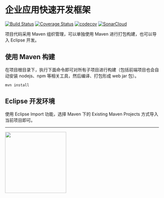 # 企业应用快速开发框架

[![Build Status](https://travis-ci.org/han-feng/cvicse-boot.svg?branch=master)](https://travis-ci.org/han-feng/cvicse-boot) [![Coverage Status](https://coveralls.io/repos/github/han-feng/cvicse-boot/badge.svg?branch=master)](https://coveralls.io/github/han-feng/cvicse-boot?branch=master) [![codecov](https://codecov.io/gh/han-feng/cvicse-boot/branch/master/graph/badge.svg)](https://codecov.io/gh/han-feng/cvicse-boot) [![SonarCloud](https://sonarcloud.io/api/project_badges/measure?project=com.cvicse.boot%3Acvicse-boot&metric=alert_status)](https://sonarcloud.io/dashboard?id=com.cvicse.boot%3Acvicse-boot)

项目代码采用 Maven 组织管理，可以单独使用 Maven 进行打包构建，也可以导入 Eclipse 开发。

## 使用 Maven 构建

在项目根目录下，执行下面命令即可对所有子项目进行构建（包括前端项目也会自动安装 nodejs、npm 等相关工具，然后编译、打包形成 web jar 包）。
```
mvn install
```

## Eclipse 开发环境

使用 Eclipse Import 功能，选择 Maven 下的 Existing Maven Projects 方式导入当前项目即可。

---

<a href="https://github.com/d2-projects/d2-admin" target="_blank"><img src="https://raw.githubusercontent.com/FairyEver/d2-admin/master/doc/image/d2-admin@2x.png" width="200"></a>
